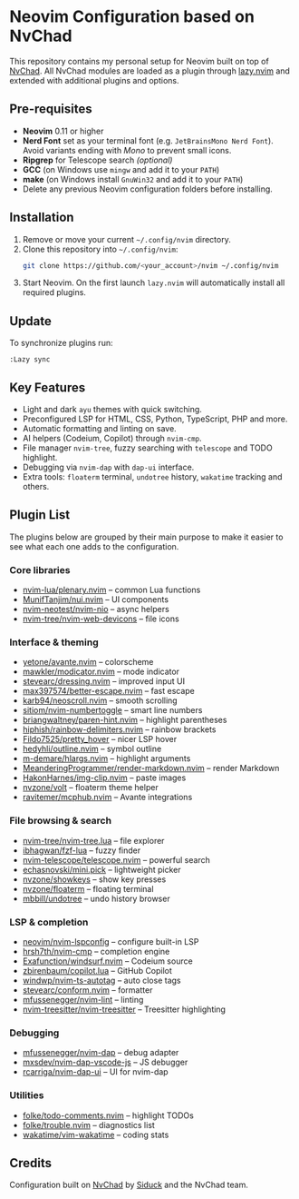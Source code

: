 # Neovim Configuration based on NvChad

This repository contains my personal setup for Neovim built on top of [NvChad](https://github.com/NvChad/NvChad). All NvChad modules are loaded as a plugin through [lazy.nvim](https://github.com/folke/lazy.nvim) and extended with additional plugins and options.

## Pre-requisites

- **Neovim** 0.11 or higher
- **Nerd Font** set as your terminal font (e.g. `JetBrainsMono Nerd Font`).
  Avoid variants ending with *Mono* to prevent small icons.
- **Ripgrep** for Telescope search *(optional)*
- **GCC** (on Windows use `mingw` and add it to your `PATH`)
- **make** (on Windows install `GnuWin32` and add it to your `PATH`)
- Delete any previous Neovim configuration folders before installing.

## Installation

1. Remove or move your current `~/.config/nvim` directory.
2. Clone this repository into `~/.config/nvim`:
   ```bash
   git clone https://github.com/<your_account>/nvim ~/.config/nvim
   ```
3. Start Neovim. On the first launch `lazy.nvim` will automatically install all required plugins.

## Update

To synchronize plugins run:

```vim
:Lazy sync
```

## Key Features

- Light and dark `ayu` themes with quick switching.
- Preconfigured LSP for HTML, CSS, Python, TypeScript, PHP and more.
- Automatic formatting and linting on save.
- AI helpers (Codeium, Copilot) through `nvim-cmp`.
- File manager `nvim-tree`, fuzzy searching with `telescope` and TODO highlight.
- Debugging via `nvim-dap` with `dap-ui` interface.
- Extra tools: `floaterm` terminal, `undotree` history, `wakatime` tracking and others.

## Plugin List

The plugins below are grouped by their main purpose to make it easier to see what each one adds to the configuration.

### Core libraries
- [nvim-lua/plenary.nvim](https://github.com/nvim-lua/plenary.nvim) – common Lua functions
- [MunifTanjim/nui.nvim](https://github.com/MunifTanjim/nui.nvim) – UI components
- [nvim-neotest/nvim-nio](https://github.com/nvim-neotest/nvim-nio) – async helpers
- [nvim-tree/nvim-web-devicons](https://github.com/nvim-tree/nvim-web-devicons) – file icons

### Interface & theming
- [yetone/avante.nvim](https://github.com/yetone/avante.nvim) – colorscheme
- [mawkler/modicator.nvim](https://github.com/mawkler/modicator.nvim) – mode indicator
- [stevearc/dressing.nvim](https://github.com/stevearc/dressing.nvim) – improved input UI
- [max397574/better-escape.nvim](https://github.com/max397574/better-escape.nvim) – fast escape
- [karb94/neoscroll.nvim](https://github.com/karb94/neoscroll.nvim) – smooth scrolling
- [sitiom/nvim-numbertoggle](https://github.com/sitiom/nvim-numbertoggle) – smart line numbers
- [briangwaltney/paren-hint.nvim](https://github.com/briangwaltney/paren-hint.nvim) – highlight parentheses
- [hiphish/rainbow-delimiters.nvim](https://github.com/hiphish/rainbow-delimiters.nvim) – rainbow brackets
- [Fildo7525/pretty_hover](https://github.com/Fildo7525/pretty_hover) – nicer LSP hover
- [hedyhli/outline.nvim](https://github.com/hedyhli/outline.nvim) – symbol outline
- [m-demare/hlargs.nvim](https://github.com/m-demare/hlargs.nvim) – highlight arguments
- [MeanderingProgrammer/render-markdown.nvim](https://github.com/MeanderingProgrammer/render-markdown.nvim) – render Markdown
- [HakonHarnes/img-clip.nvim](https://github.com/HakonHarnes/img-clip.nvim) – paste images
- [nvzone/volt](https://github.com/nvzone/volt) – floaterm theme helper
- [ravitemer/mcphub.nvim](https://github.com/ravitemer/mcphub.nvim) – Avante integrations

### File browsing & search
- [nvim-tree/nvim-tree.lua](https://github.com/nvim-tree/nvim-tree.lua) – file explorer
- [ibhagwan/fzf-lua](https://github.com/ibhagwan/fzf-lua) – fuzzy finder
- [nvim-telescope/telescope.nvim](https://github.com/nvim-telescope/telescope.nvim) – powerful search
- [echasnovski/mini.pick](https://github.com/echasnovski/mini.pick) – lightweight picker
- [nvzone/showkeys](https://github.com/nvzone/showkeys) – show key presses
- [nvzone/floaterm](https://github.com/nvzone/floaterm) – floating terminal
- [mbbill/undotree](https://github.com/mbbill/undotree) – undo history browser

### LSP & completion
- [neovim/nvim-lspconfig](https://github.com/neovim/nvim-lspconfig) – configure built-in LSP
- [hrsh7th/nvim-cmp](https://github.com/hrsh7th/nvim-cmp) – completion engine
- [Exafunction/windsurf.nvim](https://github.com/Exafunction/windsurf.nvim) – Codeium source
- [zbirenbaum/copilot.lua](https://github.com/zbirenbaum/copilot.lua) – GitHub Copilot
- [windwp/nvim-ts-autotag](https://github.com/windwp/nvim-ts-autotag) – auto close tags
- [stevearc/conform.nvim](https://github.com/stevearc/conform.nvim) – formatter
- [mfussenegger/nvim-lint](https://github.com/mfussenegger/nvim-lint) – linting
- [nvim-treesitter/nvim-treesitter](https://github.com/nvim-treesitter/nvim-treesitter) – Treesitter highlighting

### Debugging
- [mfussenegger/nvim-dap](https://github.com/mfussenegger/nvim-dap) – debug adapter
- [mxsdev/nvim-dap-vscode-js](https://github.com/mxsdev/nvim-dap-vscode-js) – JS debugger
- [rcarriga/nvim-dap-ui](https://github.com/rcarriga/nvim-dap-ui) – UI for nvim-dap

### Utilities
- [folke/todo-comments.nvim](https://github.com/folke/todo-comments.nvim) – highlight TODOs
- [folke/trouble.nvim](https://github.com/folke/trouble.nvim) – diagnostics list
- [wakatime/vim-wakatime](https://github.com/wakatime/vim-wakatime) – coding stats


## Credits

Configuration built on [NvChad](https://nvchad.com) by [Siduck](https://github.com/siduck) and the NvChad team.
